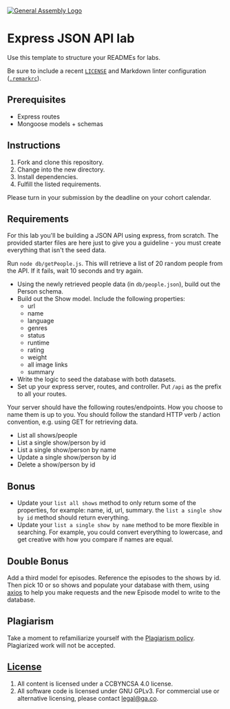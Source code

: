 [![General Assembly Logo](https://camo.githubusercontent.com/1a91b05b8f4d44b5bbfb83abac2b0996d8e26c92/687474703a2f2f692e696d6775722e636f6d2f6b6538555354712e706e67)](https://generalassemb.ly/education/web-development-immersive)

# Express JSON API lab

Use this template to structure your READMEs for labs.

Be sure to include a recent [`LICENSE`](LICENSE) and Markdown linter
configuration ([`.remarkrc`](.remarkrc)).

## Prerequisites

- Express routes
- Mongoose models + schemas

## Instructions

1. Fork and clone this repository.
1. Change into the new directory.
1. Install dependencies.
1. Fulfill the listed requirements.

Please turn in your submission by the deadline on your cohort calendar.

## Requirements

For this lab you'll be building a JSON API using express, from scratch. The
provided starter files are here just to give you a guideline - you must create
everything that isn't the seed data.

Run `node db/getPeople.js`. This will retrieve a list of 20 random people from
the API. If it fails, wait 10 seconds and try again.

- Using the newly retrieved people data (in `db/people.json`), build out the
  Person schema.
- Build out the Show model. Include the following properties:
  - url
  - name
  - language
  - genres
  - status
  - runtime
  - rating
  - weight
  - all image links
  - summary
- Write the logic to seed the database with both datasets.
- Set up your express server, routes, and controller. Put `/api` as the prefix
  to all your routes.

Your server should have the following routes/endpoints. How you choose to name
them is up to you. You should follow the standard HTTP verb / action convention,
e.g. using GET for retrieving data.

- List all shows/people
- List a single show/person by id
- List a single show/person by name
- Update a single show/person by id
- Delete a show/person by id

## Bonus

- Update your `list all shows` method to only return some of the properties, for
  example: name, id, url, summary. the `list a single show by id` method should
  return everything.
- Update your `list a single show by name` method to be more flexible in
  searching. For example, you could convert everything to lowercase, and get
  creative with how you compare if names are equal.

## Double Bonus

Add a third model for episodes. Reference the episodes to the shows by id. Then
pick 10 or so shows and populate your database with them, using
[axios](https://github.com/axios/axios) to help you make requests and the new
Episode model to write to the database.

## Plagiarism

Take a moment to refamiliarize yourself with the
[Plagiarism policy](https://git.generalassemb.ly/DC-WDI/Administrative/blob/master/plagiarism.md).
Plagiarized work will not be accepted.

## [License](LICENSE)

1.  All content is licensed under a CC­BY­NC­SA 4.0 license.
1.  All software code is licensed under GNU GPLv3. For commercial use or
    alternative licensing, please contact legal@ga.co.
